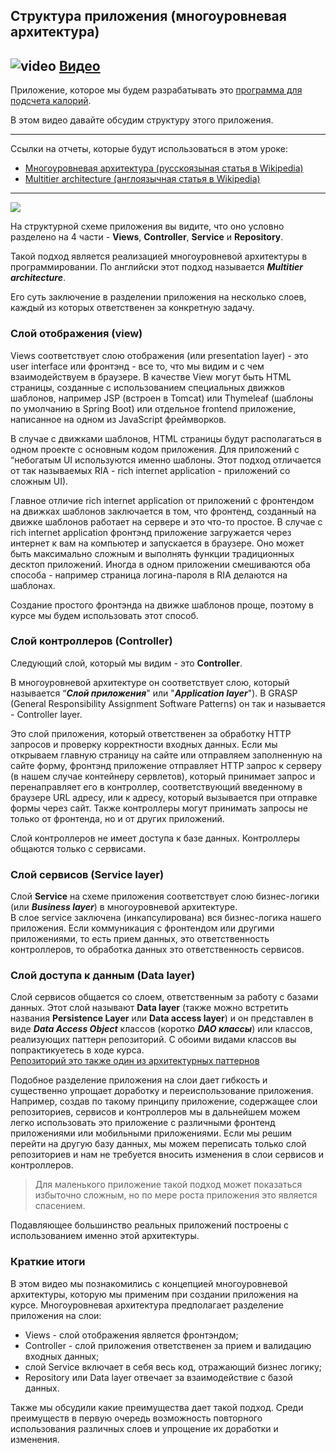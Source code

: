 ## Структура приложения (многоуровневая архитектура)
## ![video](https://cloud.githubusercontent.com/assets/13649199/13672715/06dbc6ce-e6e7-11e5-81a9-04fbddb9e488.png) [Видео](https://drive.google.com/file/d/1uFjIsxsaSAXxFSwSpjJIGK7Ug2VXf6yH)

Приложение, которое мы будем разрабатывать это [программа для подсчета калорий](http://javaops-demo.ru/topjava).

В этом видео давайте обсудим структуру этого приложения.

---
Ссылки на отчеты, которые будут использоваться в этом уроке:

- [Многоуровневая архитектура (русскоязыная статья в Wikipedia)](https://ru.wikipedia.org/wiki/%D0%9C%D0%BD%D0%BE%D0%B3%D0%BE%D1%83%D1%80%D0%BE%D0%B2%D0%BD%D0%B5%D0%B2%D0%B0%D1%8F_%D0%B0%D1%80%D1%85%D0%B8%D1%82%D0%B5%D0%BA%D1%82%D1%83%D1%80%D0%B0)
- [Multitier architecture (англоязычная статья в Wikipedia)](https://en.wikipedia.org/wiki/Multitier_architecture)

---

<img src="https://javaops.ru/static/images/projects/top-scheme.jpg" />

На структурной схеме приложения вы видите, что оно условно разделено на 4 части - **Views**, 
**Controller**, **Service** и **Repository**.

Такой подход является реализацией многоуровневой архитектуры в программировании. 
По английски этот подход называется **_Multitier architecture_**.

Его суть заключение в разделении приложения на несколько слоев, 
каждый из которых ответственен за конкретную задачу.

### Слой отображения (view)
Views соответствует слою отображения (или presentation layer) - это user interface или 
фронтэнд - все то, что мы видим и с чем взаимодействуем в браузере.
В качестве View могут быть HTML страницы, созданные с использованием специальных 
движков шаблонов, например JSP (встроен в Tomcat) или 
Thymeleaf (шаблоны по умолчанию в Spring Boot) или отдельное frontend приложение, 
написанное на одном из JavaScript фреймворков. 

В случае с движками шаблонов, HTML страницы будут располагаться в одном проекте 
с основным кодом приложения. Для приложений с “небогатым UI используются именно шаблоны.
Этот подход отличается от так называемых RIA - rich internet application - приложений со сложным UI).

Главное отличие rich internet application от приложений с фронтендом 
на движках шаблонов заключается в том, что фронтенд, созданный на движке 
шаблонов работает на сервере и это что-то простое. 
В случае с rich internet application фронтэнд приложение загружается 
через интернет к вам на компьютер и запускается в браузере. 
Оно может быть максимально сложным и выполнять функции традиционных 
десктоп приложений.
Иногда в одном приложении смешиваются оба способа - например страница 
логина-пароля в RIA делаются на шаблонах.

Создание простого фронтэнда на движке шаблонов проще, поэтому 
в курсе мы будем использовать этот способ.

### Слой контроллеров (Controller)
Следующий слой, который мы видим - это **Controller**.

В многоуровневой архитектуре он соответствует слою, который 
называется “**_Слой приложения_**" или "**_Application layer_**"). 
В GRASP (General Responsibility Assignment Software Patterns) 
он так и называется - Controller layer.

Это слой приложения, который ответственен за обработку HTTP запросов и проверку корректности входных данных. Если мы открываем главную страницу на сайте или отправляем заполненную на сайте форму, фронтэнд приложение отправляет HTTP запрос к серверу (в нашем случае контейнеру сервлетов), который принимает запрос и перенаправляет его в контроллер, соответствующий введенному в браузере URL адресу, или к адресу, который вызывается при отправке формы через сайт.
Также контроллеры могут принимать запросы не только от фронтенда, но и от других приложений.

Слой контроллеров не имеет доступа к базе данных. Контроллеры общаются только с сервисами.

### Слой сервисов (Service layer)
Слой **Service** на схеме приложения соответствует слою 
бизнес-логики (или **_Business layer_**) в многоуровневой архитектуре.  
В слое service заключена (инкапсулирована) вся бизнес-логика нашего приложения. 
Если коммуникация с фронтендом или другими приложениями, 
то есть прием данных, это ответственность контроллеров, 
то обработка данных это ответственность сервисов.

### Слой доступа к данным (Data layer)
Слой сервисов общается со слоем, ответственным за работу с базами данных. 
Этот слой называют **Data layer** (также можно встретить 
названия **Persistence Layer** или **Data access layer**) и он 
представлен в виде **_Data Access Object_** классов 
(коротко **_DAO классы_**) или классов, реализующих паттерн репозиторий. 
С обоими видами классов вы попрактикуетесь в ходе курса.  
[Репозиторий это также один из архитектурных паттернов](https://martinfowler.com/eaaCatalog/repository.html)

Подобное разделение приложения на слои дает гибкость 
и существенно упрощает доработку и переиспользование приложения.
Например, создав по такому принципу приложение, 
содержащее слои репозиториев, сервисов и контроллеров 
мы в дальнейшем можем легко использовать это приложение 
с различными фронтенд приложениями или мобильными приложениями.
Если мы решим перейти на другую базу данных, мы можем 
переписать только слой репозиториев и нам не требуется 
вносить изменения в слои сервисов и контроллеров.

>Для маленького приложение такой подход может показаться 
>избыточно сложным, но по мере роста приложения это является спасением.

Подавляющее большинство реальных приложений построены с использованием именно этой архитектуры.

### Краткие итоги
В этом видео мы познакомились с концепцией многоуровневой архитектуры, 
которую мы применим при создании приложения на курсе.
Многоуровневая архитектура предполагает разделение приложения на слои:
- Views - слой отображения является фронтэндом;
- Controller - слой приложения ответственен за прием и валидацию входных данных;
- слой Service включает в себя весь код, отражающий бизнес логику;
- Repository или Data layer отвечает за взаимодействие с базой данных.

Также мы обсудили какие преимущества дает такой подход. 
Среди преимуществ в первую очередь возможность повторного 
использования различных слоев и упрощение их доработки и изменения.



